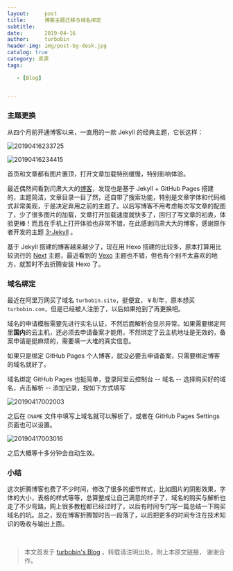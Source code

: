 ```yaml
---
layout:     post
title:      博客主题迁移与域名绑定
subtitle:   
date:       2019-04-16
author:     turbobin
header-img: img/post-bg-desk.jpg
catalog: true
category: 资源
tags:

   - [Blog]


---
```




### 主题更换

从四个月前开通博客以来，一直用的一款 Jekyll 的经典主题，它长这样：

![20190416233725](https://ws3.sinaimg.cn/large/9f999f0bly1g24wia61pjj21df0m94qp.jpg)

![20190416234415](https://wx3.sinaimg.cn/large/9f999f0bly1g24wmtvzrij21dj0fxtca.jpg)

首页和文章都有图片置顶，打开文章加载特别缓慢，特别影响体验。

最近偶然间看到闫肃大大的[博客](http://yansu.org/)，发现也是基于 Jekyll + GitHub Pages 搭建的，主题简洁，文章目录一目了然，还自带了搜索功能，特别是文章字体和代码格式非常美观，于是决定弃用之前的主题了。以后写博客不用考虑每次写文章的配图了，少了很多图片的加载，文章打开加载速度就快多了，回归了写文章的初衷，体验更棒！而且在手机上打开体验也非常不错，在此感谢闫肃大大的博客，感谢原作者开发的主题 [3-Jekyll](https://github.com/P233/3-Jekyll) 。

基于 Jekyll 搭建的博客越来越少了，现在用 Hexo 搭建的比较多，原本打算用比较流行的 [Next](https://github.com/theme-next/hexo-theme-next/blob/master/docs/zh-CN/README.md) 主题，最近看到的 [Vexo](https://github.com/yanm1ng/hexo-theme-vexo) 主题也不错，但也有个别不太喜欢的地方，就暂时不去折腾安装 Hexo 了。



### 域名绑定

最近在阿里万网买了域名 `turbobin.site`，挺便宜，￥8/年，原本想买 `turbobin.com`，但是已经被人注册了，以后如果抢到了再更换吧。

域名的申请模板需要先进行实名认证，不然后面解析会显示异常。如果需要绑定阿里**国内**的云主机，还必须去申请备案才能用，不然绑定了云主机地址是无效的，备案申请是挺麻烦的，需要填一大堆的真实信息。

如果只是绑定 GitHub Pages 个人博客，就没必要去申请备案，只需要绑定博客的域名就好了。

域名绑定 GitHub Pages 也挺简单，登录阿里云控制台 -- 域名 -- 选择购买好的域名，点击解析 -- 添加记录，按如下方式填写

![20190417002003](https://ws1.sinaimg.cn/large/9f999f0bly1g24xotnypsj217d0kfmye.jpg)

之后在 `CNAME` 文件中填写上域名就可以解析了，或者在 GitHub Pages Settings 页面也可以设置。

![20190417003016](https://wx2.sinaimg.cn/large/9f999f0bly1g24xyrlnpzj20wi0l4ab4.jpg)

之后大概等十多分钟会自动生效。



### 小结

这次折腾博客也费了不少时间，修改了很多的细节样式，比如图片的阴影效果，字体的大小，表格的样式等等，总算整成让自己满意的样子了，域名的购买与解析也走了不少弯路，网上很多教程都已经过时了，以后有时间专门写一篇总结一下购买域名的坑。总之，现在博客折腾暂时告一段落了，以后把更多的时间专注在技术知识的吸收与输出上面。



<p>&nbsp;</p>

> 本文首发于 [turbobin's Blog](https://turbobin.github.io/) 。转载请注明出处，附上本原文链接， 谢谢合作。